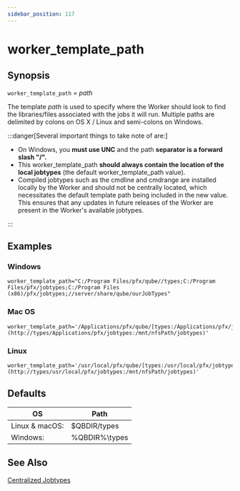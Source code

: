 ```yaml
---
sidebar_position: 117
---
```


# worker_template_path

## Synopsis

`worker_template_path` =  _path_

The template _path_ is used to specify where the Worker should look to find
the libraries/files associated with the jobs it will run. Multiple paths are
delimited by colons on OS X / Linux and semi-colons on Windows.

:::danger[Several important things to take note of are:]

* On Windows, you **must use UNC**  and the path **separator is a forward slash "/".**
* This worker_template_path **should always contain the location of the local jobtypes** (the default worker_template_path value).
* Compiled jobtypes such as the cmdline and cmdrange are installed locally by the Worker and should not be centrally located, which necessitates the default template path being included in the new value. This ensures that any updates in future releases of the Worker are present in the Worker's available jobtypes.  

:::

## Examples

### Windows

```
worker_template_path="C:/Program Files/pfx/qube//types;C:/Program Files/pfx/jobtypes;C:/Program Files (x86)/pfx/jobtypes;//server/share/qube/ourJobTypes"
```

### Mac OS

```
worker_template_path='/Applications/pfx/qube/[types:/Applications/pfx/jobtypes:/mnt/nfsPath/jobtypes](http://types/Applications/pfx/jobtypes:/mnt/nfsPath/jobtypes)'
```

### Linux

```
worker_template_path='/usr/local/pfx/qube/[types:/usr/local/pfx/jobtypes:/mnt/nfsPath/jobtypes](http://types/usr/local/pfx/jobtypes:/mnt/nfsPath/jobtypes)'
```

## Defaults

OS | Path
---|---
Linux & macOS: | $QBDIR/types
Windows: | %QBDIR%\types

## See Also

[Centralized Jobtypes](/administrators-guide/configuring-qube/worker-configuration/Centralized+Jobtypes)

